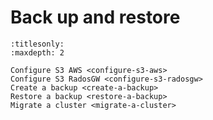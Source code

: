 # Back up and restore

```{toctree}
:titlesonly:
:maxdepth: 2

Configure S3 AWS <configure-s3-aws>
Configure S3 RadosGW <configure-s3-radosgw>
Create a backup <create-a-backup>
Restore a backup <restore-a-backup>
Migrate a cluster <migrate-a-cluster>
```
